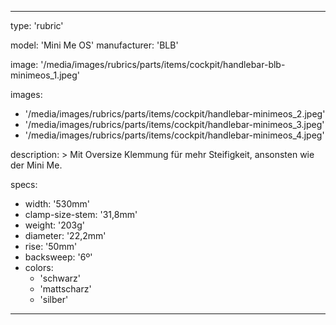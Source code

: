 ---

type: 'rubric'


model: 'Mini Me OS'
manufacturer: 'BLB'

image: '/media/images/rubrics/parts/items/cockpit/handlebar-blb-minimeos_1.jpeg'

images:
  - '/media/images/rubrics/parts/items/cockpit/handlebar-minimeos_2.jpeg'
  - '/media/images/rubrics/parts/items/cockpit/handlebar-minimeos_3.jpeg'
  - '/media/images/rubrics/parts/items/cockpit/handlebar-minimeos_4.jpeg'

description: >
    Mit Oversize Klemmung für mehr Steifigkeit, ansonsten wie der Mini Me.

specs:
  - width: '530mm'
  - clamp-size-stem: '31,8mm'
  - weight: '203g'
  - diameter: '22,2mm'
  - rise: '50mm'
  - backsweep: '6º'
  - colors:
    - 'schwarz'
    - 'mattscharz'
    - 'silber'

---